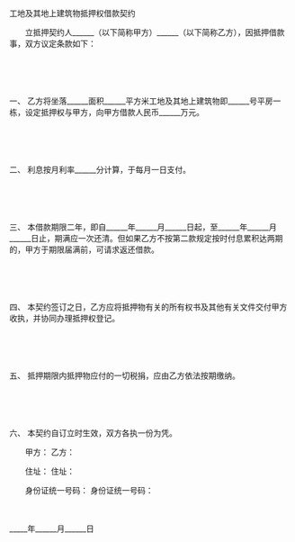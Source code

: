 



工地及其地上建筑物抵押权借款契约



 

　　立抵押契约人______（以下简称甲方）______（以下简称乙方），因抵押借款事，双方议定条款如下：

　　

　　

一、
 乙方将坐落______面积______平方米工地及其地上建筑物即______号平房一栋，设定抵押权与甲方，向甲方借款人民币______万元。

　　

　　

二、
 利息按月利率______分计算，于每月一日支付。

　　

　　

三、
 本借款期限二年，即自______年______月______日起，至______年______月______日止，期满应一次还清。但如果乙方不按第二款规定按时付息累积达两期的，甲方于期限届满前，可请求返还借款。

　　

　　

四、
 本契约签订之日，乙方应将抵押物有关的所有权书及其他有关文件交付甲方收执，并协同办理抵押权登记。

　　

　　

五、
 抵押期限内抵押物应付的一切税捐，应由乙方依法按期缴纳。

　　

　　

六、
 本契约自订立时生效，双方各执一份为凭。　　

　　甲方： 乙方：

　　住址： 住址：

　　身份证统一号码： 身份证统一号码：

　　


 _____年______月______日
 
　　

